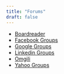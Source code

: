 ```yaml
---
title: "Forums"
draft: false
---
```


- [Boardreader](http://boardreader.com/)<br>
- [Facebook Groups](https://www.facebook.com/)<br>
- [Google Groups](https://groups.google.com/)<br>
- [Linkedin Groups](http://www.linkedin.com/)<br>
- [Omgili](http://omgili.com/)<br>
- [Yahoo Groups](https://groups.yahoo.com/)<br>
